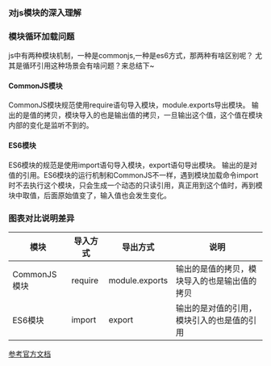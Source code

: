 ### 对js模块的深入理解
### 模块循环加载问题
js中有两种模块机制，一种是commonjs,一种是es6方式，那两种有啥区别呢？
尤其是循环引用这种场景会有啥问题？来总结下~

#### CommonJS模块
CommonJS模块规范使用require语句导入模块，module.exports导出模块。
输出的是值的拷贝，模块导入的也是输出值的拷贝，一旦输出这个值，这个值在模块内部的变化是监听不到的。

#### ES6模块
ES6模块的规范是使用import语句导入模块，export语句导出模块。
输出的是对值的引用。ES6模块的运行机制和CommonJS不一样，遇到模块加载命令import时不去执行这个模块，只会生成一个动态的只读引用，真正用到这个值时，再到模块中取值，后面原始值变了，输入值也会发生变化。

### 图表对比说明差异

| 模块 | 导入方式 | 导出方式 | 说明 |
| ---------- | ---------- | ---------- | ------------ |
| CommonJS模块 | require | module.exports | 输出的是值的拷贝，模块导入的也是输出值的拷贝|
| ES6模块 | import | export | 输出的是对值的引用，模块引入的也是值的引用|


[参考官方文档](https://nodejs.org/api/modules.html#modules_cycles)

